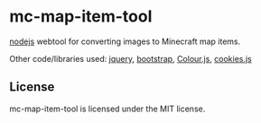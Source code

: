 mc-map-item-tool
================

[nodejs](http://nodejs.org) webtool for converting images to Minecraft map items.

Other code/libraries used: [jquery](http://jquery.com/), [bootstrap](http://twitter.github.com/bootstrap/), [Colour.js](http://stevehanov.ca/blog/index.php?id=116), [cookies.js](https://github.com/ScottHamper/Cookies)

License
-------
mc-map-item-tool is licensed under the MIT license.